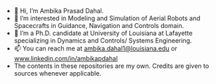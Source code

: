 - 👋 Hi, I’m Ambika Prasad Dahal.
- 👀 I’m interested in Modeling and Simulation of Aerial Robots and Spacecrafts in Guidance, Navigation and Controls domain.
- 🌱 I’m a Ph.D. candidate at University of Louisiana at Lafayette specializing in Dynamics and Controls/ Systems Engineering. 
- 📫 You can reach me at ambika.dahal1@louisiana.edu or www.linkedin.com/in/ambikapdahal
- The contents in these repositories are my own. Credits are given to sources whenever applicable.

<!---
apd1991/apd1991 is a ✨ special ✨ repository because its `README.md` (this file) appears on your GitHub profile.
You can click the Preview link to take a look at your changes.
--->
